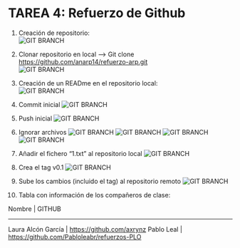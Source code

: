 
<h1>TAREA 4: Refuerzo de Github </h1>

1. Creación de repositorio: <br/>
![GIT BRANCH](https://github.com/anarp14/refuerzo-arp/blob/master/CAPTURAS/captura%201.png) <br/>
2. Clonar repositorio en local --> Git clone https://github.com/anarp14/refuerzo-arp.git <br/>
![GIT BRANCH](https://github.com/anarp14/refuerzo-arp/blob/master/CAPTURAS/captura%202.png) <br/>
3. Creación de un READme en el repositorio local: </br>
![GIT BRANCH](https://github.com/anarp14/refuerzo-arp/blob/master/CAPTURAS/captura%203.png)
4. Commit inicial
![GIT BRANCH](https://github.com/anarp14/refuerzo-arp/blob/master/CAPTURAS/captura%204.png)
5. Push inicial
![GIT BRANCH](https://github.com/anarp14/refuerzo-arp/blob/master/CAPTURAS/captura%205.png)
6. Ignorar archivos
![GIT BRANCH](https://github.com/anarp14/refuerzo-arp/blob/master/CAPTURAS/captura%206.png)
![GIT BRANCH](https://github.com/anarp14/refuerzo-arp/blob/master/CAPTURAS/captura%206.1.png)
![GIT BRANCH](https://github.com/anarp14/refuerzo-arp/blob/master/CAPTURAS/captura%206.2.png)
![GIT BRANCH](https://github.com/anarp14/refuerzo-arp/blob/master/CAPTURAS/captura%206.3.png)
7. Añadir el fichero “1.txt” al repositorio local
![GIT BRANCH](https://github.com/anarp14/refuerzo-arp/blob/master/CAPTURAS/captura%207.png)
8. Crea el tag v0.1
![GIT BRANCH](https://github.com/anarp14/refuerzo-arp/blob/master/CAPTURAS/captura%208.png)
9. Sube los cambios (incluido el tag) al repositorio remoto
![GIT BRANCH](https://github.com/anarp14/refuerzo-arp/blob/master/CAPTURAS/captura%209.png)

12. Tabla con información de los compañeros de clase:

Nombre | GITHUB
------- -------
Laura Alcón García | https://github.com/axrynz
Pablo Leal | https://github.com/Pabloleabr/refuerzos-PLO
